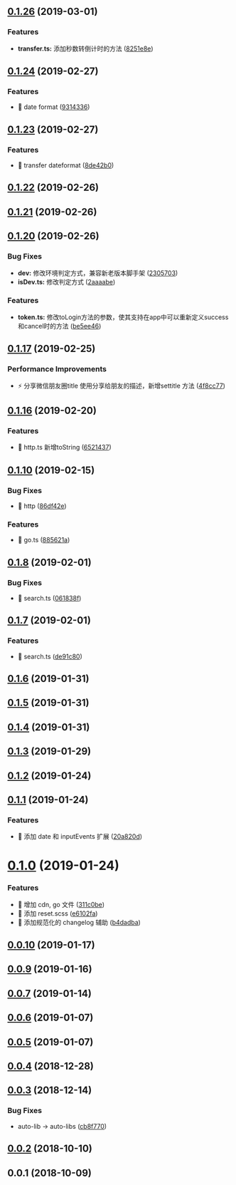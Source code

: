 ## [0.1.26](https://github.com/shaodahong/auto-lib/compare/v0.1.25...v0.1.26) (2019-03-01)


### Features

* **transfer.ts:** 添加秒数转倒计时的方法 ([8251e8e](https://github.com/shaodahong/auto-lib/commit/8251e8e))



## [0.1.24](https://github.com/shaodahong/auto-lib/compare/v0.1.23...v0.1.24) (2019-02-27)


### Features

* 🎸 date format ([9314336](https://github.com/shaodahong/auto-lib/commit/9314336))



## [0.1.23](https://github.com/shaodahong/auto-lib/compare/v0.1.22...v0.1.23) (2019-02-27)


### Features

* 🎸 transfer dateformat ([8de42b0](https://github.com/shaodahong/auto-lib/commit/8de42b0))



## [0.1.22](https://github.com/shaodahong/auto-lib/compare/v0.1.21...v0.1.22) (2019-02-26)



## [0.1.21](https://github.com/shaodahong/auto-lib/compare/v0.1.20...v0.1.21) (2019-02-26)



## [0.1.20](https://github.com/shaodahong/auto-lib/compare/v0.1.17...v0.1.20) (2019-02-26)


### Bug Fixes

* **dev:** 修改环境判定方式，兼容新老版本脚手架 ([2305703](https://github.com/shaodahong/auto-lib/commit/2305703))
* **isDev.ts:** 修改判定方式 ([2aaaabe](https://github.com/shaodahong/auto-lib/commit/2aaaabe))


### Features

* **token.ts:** 修改toLogin方法的参数，使其支持在app中可以重新定义success和cancel时的方法 ([be5ee46](https://github.com/shaodahong/auto-lib/commit/be5ee46))



## [0.1.17](https://github.com/shaodahong/auto-lib/compare/v0.1.16...v0.1.17) (2019-02-25)


### Performance Improvements

* ⚡️ 分享微信朋友圈title 使用分享给朋友的描述，新增settitle 方法 ([4f8cc77](https://github.com/shaodahong/auto-lib/commit/4f8cc77))



## [0.1.16](https://github.com/shaodahong/auto-lib/compare/v0.0.11...v0.1.16) (2019-02-20)


### Features

* 🎸 http.ts 新增toString ([6521437](https://github.com/shaodahong/auto-lib/commit/6521437))



## [0.1.10](https://github.com/shaodahong/auto-lib/compare/v0.1.8...v0.1.10) (2019-02-15)


### Bug Fixes

* 🐛 http ([86df42e](https://github.com/shaodahong/auto-lib/commit/86df42e))


### Features

* 🎸 go.ts ([885621a](https://github.com/shaodahong/auto-lib/commit/885621a))



## [0.1.8](https://github.com/shaodahong/auto-lib/compare/v0.1.7...v0.1.8) (2019-02-01)


### Bug Fixes

* 🐛 search.ts ([061838f](https://github.com/shaodahong/auto-lib/commit/061838f))



## [0.1.7](https://github.com/shaodahong/auto-lib/compare/v0.1.6...v0.1.7) (2019-02-01)


### Features

* 🎸 search.ts ([de91c80](https://github.com/shaodahong/auto-lib/commit/de91c80))



## [0.1.6](https://github.com/shaodahong/auto-lib/compare/v0.1.5...v0.1.6) (2019-01-31)



## [0.1.5](https://github.com/shaodahong/auto-lib/compare/v0.1.4...v0.1.5) (2019-01-31)



## [0.1.4](https://github.com/shaodahong/auto-lib/compare/v0.1.3...v0.1.4) (2019-01-31)



## [0.1.3](https://github.com/shaodahong/auto-lib/compare/v0.1.2...v0.1.3) (2019-01-29)



## [0.1.2](https://github.com/shaodahong/auto-lib/compare/v0.1.1...v0.1.2) (2019-01-24)



## [0.1.1](https://github.com/shaodahong/auto-lib/compare/v0.1.0...v0.1.1) (2019-01-24)


### Features

* 🎸 添加 date 和 inputEvents 扩展 ([20a820d](https://github.com/shaodahong/auto-lib/commit/20a820d))



# [0.1.0](https://github.com/shaodahong/auto-lib/compare/v0.0.10...v0.1.0) (2019-01-24)


### Features

* 🎸 增加 cdn, go 文件 ([311c0be](https://github.com/shaodahong/auto-lib/commit/311c0be))
* 🎸 添加 reset.scss ([e6102fa](https://github.com/shaodahong/auto-lib/commit/e6102fa))
* 🎸 添加规范化的 changelog 辅助 ([b4dadba](https://github.com/shaodahong/auto-lib/commit/b4dadba))



## [0.0.10](https://github.com/shaodahong/auto-lib/compare/v0.0.9...v0.0.10) (2019-01-17)



## [0.0.9](https://github.com/shaodahong/auto-lib/compare/v0.0.7...v0.0.9) (2019-01-16)



## [0.0.7](https://github.com/shaodahong/auto-lib/compare/v0.0.6...v0.0.7) (2019-01-14)



## [0.0.6](https://github.com/shaodahong/auto-lib/compare/v0.0.5...v0.0.6) (2019-01-07)



## [0.0.5](https://github.com/shaodahong/auto-lib/compare/v0.0.4...v0.0.5) (2019-01-07)



## [0.0.4](https://github.com/shaodahong/auto-lib/compare/v0.0.3...v0.0.4) (2018-12-28)



## [0.0.3](https://github.com/shaodahong/auto-lib/compare/v0.0.2...v0.0.3) (2018-12-14)


### Bug Fixes

* auto-lib -> auto-libs ([cb8f770](https://github.com/shaodahong/auto-lib/commit/cb8f770))



## [0.0.2](https://github.com/shaodahong/auto-lib/compare/v0.0.1...v0.0.2) (2018-10-10)



## 0.0.1 (2018-10-09)



